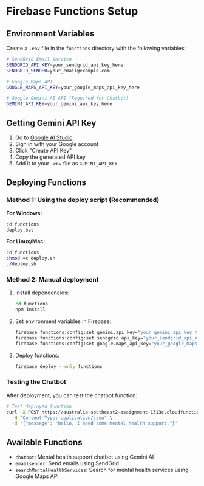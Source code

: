 # Firebase Functions Setup

## Environment Variables

Create a `.env` file in the `functions` directory with the following variables:

```bash
# SendGrid Email Service
SENDGRID_API_KEY=your_sendgrid_api_key_here
SENDGRID_SENDER=your_email@example.com

# Google Maps API
GOOGLE_MAPS_API_KEY=your_google_maps_api_key_here

# Google Gemini AI API (Required for Chatbot)
GEMINI_API_KEY=your_gemini_api_key_here
```

## Getting Gemini API Key

1. Go to [Google AI Studio](https://makersuite.google.com/app/apikey)
2. Sign in with your Google account
3. Click "Create API Key"
4. Copy the generated API key
5. Add it to your `.env` file as `GEMINI_API_KEY`

## Deploying Functions

### Method 1: Using the deploy script (Recommended)

**For Windows:**
```bash
cd functions
deploy.bat
```

**For Linux/Mac:**
```bash
cd functions
chmod +x deploy.sh
./deploy.sh
```

### Method 2: Manual deployment

1. Install dependencies:
   ```bash
   cd functions
   npm install
   ```

2. Set environment variables in Firebase:
   ```bash
   firebase functions:config:set gemini.api_key="your_gemini_api_key_here"
   firebase functions:config:set sendgrid.api_key="your_sendgrid_api_key_here"
   firebase functions:config:set google.maps_api_key="your_google_maps_api_key_here"
   ```

3. Deploy functions:
   ```bash
   firebase deploy --only functions
   ```

### Testing the Chatbot

After deployment, you can test the chatbot function:

```bash
# Test deployed function
curl -X POST https://australia-southeast2-assignment-1313c.cloudfunctions.net/chatbot \
  -H "Content-Type: application/json" \
  -d '{"message": "Hello, I need some mental health support."}'
```

## Available Functions

- `chatbot`: Mental health support chatbot using Gemini AI
- `emailsender`: Send emails using SendGrid
- `searchMentalHealthServices`: Search for mental health services using Google Maps API

